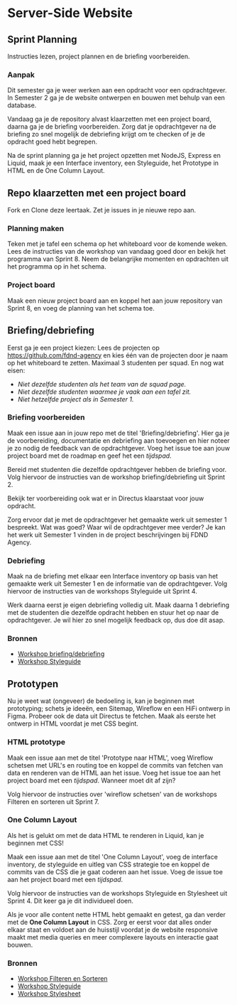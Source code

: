 # Server-Side Website

## Sprint Planning

Instructies lezen, project plannen en de briefing voorbereiden.

### Aanpak

Dit semester ga je weer werken aan een opdracht voor een opdrachtgever. In Semester 2 ga je de website ontwerpen en bouwen met behulp van een database.

Vandaag ga je de repository alvast klaarzetten met een project board, daarna ga je de briefing voorbereiden.
Zorg dat je opdrachtgever na de briefing zo snel mogelijk de debriefing krijgt om te checken of je de opdracht goed hebt begrepen.

Na de sprint planning ga je het project opzetten met NodeJS, Express en Liquid, maak je een Interface inventory, een Styleguide, het Prototype in HTML en de One Column Layout.


## Repo klaarzetten met een project board

Fork en Clone deze leertaak. Zet je issues in je nieuwe repo aan.

### Planning maken
Teken met je tafel een schema op het whiteboard voor de komende weken.
Lees de instructies van de workshop van vandaag goed door en bekijk het programma van Sprint 8. Neem de belangrijke momenten en opdrachten uit het programma op in het schema.

### Project board
Maak een nieuw project board aan en koppel het aan jouw repository van Sprint 8, en voeg de planning van het schema toe.


## Briefing/debriefing

Eerst ga je een project kiezen: Lees de projecten op https://github.com/fdnd-agency en kies één van de projecten door je naam op het whiteboard te zetten. Maximaal 3 studenten per squad. En nog wat eisen:

- _Niet dezelfde studenten als het team van de squad page._
- _Niet dezelfde studenten waarmee je vaak aan een tafel zit._
- _Niet hetzelfde project als in Semester 1._

### Briefing voorbereiden
Maak een issue aan in jouw repo met de titel 'Briefing/debriefing'. Hier ga je de voorbereiding, documentatie en debriefing aan toevoegen en hier noteer je zo nodig de feedback van de opdrachtgever.
Voeg het issue toe aan jouw project board met de roadmap en geef het een *tijdspad*.

Bereid met studenten die dezelfde opdrachtgever hebben de briefing voor. Volg hiervoor de instructies van de workshop briefing/debriefing uit Sprint 2.

Bekijk ter voorbereiding ook wat er in Directus klaarstaat voor jouw opdracht.

Zorg ervoor dat je met de opdrachtgever het gemaakte werk uit semester 1 bespreekt. Wat was goed? Waar wil de opdrachtgever mee verder? Je kan het werk uit Semester 1 vinden in de project beschrijvingen bij FDND Agency.

### Debriefing
Maak na de briefing met elkaar een Interface inventory op basis van het gemaakte werk uit Semester 1 en de informatie van de opdrachtgever. Volg hiervoor de instructies van de workshops Styleguide uit Sprint 4.

Werk daarna eerst je eigen debriefing volledig uit.
Maak daarna 1 debriefing met de studenten die dezelfde opdracht hebben en stuur het op naar de opdrachtgever.
Je wil hier zo snel mogelijk feedback op, dus doe dit asap.

### Bronnen
- [Workshop briefing/debriefing](https://github.com/fdnd-task/the-client-website/blob/main/docs/briefing-debriefing.md)
- [Workshop Styleguide](https://github.com/fdnd-task/look-and-feel-corporate-identity/blob/main/docs/styleguide.md)


## Prototypen

Nu je weet wat (ongeveer) de bedoeling is, kan je beginnen met prototyping; schets je ideeën, een Sitemap, Wireflow en een HiFi ontwerp in Figma. Probeer ook de data uit Directus te fetchen.
Maak als eerste het ontwerp in HTML voordat je met CSS begint.

### HTML prototype
Maak een issue aan met de titel 'Prototype naar HTML', voeg Wireflow schetsen met URL's en routing toe en koppel de commits van fetchen van data en renderen van de HTML aan het issue. Voeg het issue toe aan het project board met een *tijdspad*. Wanneer moet dit af zijn?

Volg hiervoor de instructies over 'wireflow schetsen' van de workshops Filteren en sorteren uit Sprint 7.


### One Column Layout
Als het is gelukt om met de data HTML te renderen in Liquid, kan je beginnen met CSS!

Maak een issue aan met de titel 'One Column Layout', voeg de interface inventory, de styleguide en uitleg van CSS strategie toe en koppel de commits van de CSS die je gaat coderen aan het issue.
Voeg de issue toe aan het project board met een *tijdspad*.

Volg hiervoor de instructies van de workshops Styleguide en Stylesheet uit Sprint 4. Dit keer ga je dit individueel doen.

Als je voor alle content nette HTML hebt gemaakt en getest, ga dan verder met de **One Column Layout** in CSS. Zorg er eerst voor dat alles onder elkaar staat en voldoet aan de huisstijl voordat je de website responsive maakt met media queries en meer complexere layouts en interactie gaat bouwen.


### Bronnen
- [Workshop Filteren en Sorteren](https://github.com/fdnd-task/connect-your-tribe-squad-page/blob/main/docs/filteren-en-sorteren.md)
- [Workshop Styleguide](https://github.com/fdnd-task/look-and-feel-corporate-identity/blob/main/docs/styleguide.md)
- [Workshop Stylesheet](https://github.com/fdnd-task/look-and-feel-corporate-identity/blob/main/docs/stylesheet.md)
